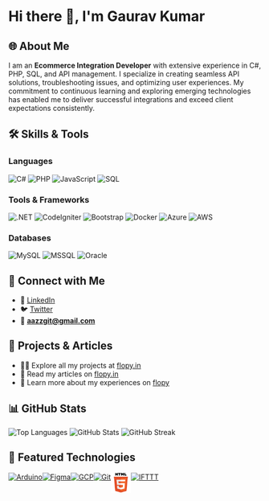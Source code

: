 # Hi there 👋, I'm Gaurav Kumar

## 🌐 About Me
I am an **Ecommerce Integration Developer** with extensive experience in C#, PHP, SQL, and API management. I specialize in creating seamless API solutions, troubleshooting issues, and optimizing user experiences. My commitment to continuous learning and exploring emerging technologies has enabled me to deliver successful integrations and exceed client expectations consistently.

## 🛠️ Skills & Tools

### Languages
![C#](https://img.shields.io/badge/C%23-239120?style=for-the-badge&logo=c-sharp&logoColor=white)
![PHP](https://img.shields.io/badge/PHP-777BB4?style=for-the-badge&logo=php&logoColor=white)
![JavaScript](https://img.shields.io/badge/JavaScript-F7DF1E?style=for-the-badge&logo=javascript&logoColor=black)
![SQL](https://img.shields.io/badge/SQL-003B57?style=for-the-badge&logo=sql&logoColor=white)

### Tools & Frameworks
![.NET](https://img.shields.io/badge/.NET-512BD4?style=for-the-badge&logo=dotnet&logoColor=white)
![CodeIgniter](https://img.shields.io/badge/CodeIgniter-EF4223?style=for-the-badge&logo=codeigniter&logoColor=white)
![Bootstrap](https://img.shields.io/badge/Bootstrap-7952B3?style=for-the-badge&logo=bootstrap&logoColor=white)
![Docker](https://img.shields.io/badge/Docker-2496ED?style=for-the-badge&logo=docker&logoColor=white)
![Azure](https://img.shields.io/badge/Azure-0078D4?style=for-the-badge&logo=microsoft-azure&logoColor=white)
![AWS](https://img.shields.io/badge/AWS-232F3E?style=for-the-badge&logo=amazon-aws&logoColor=white)

### Databases
![MySQL](https://img.shields.io/badge/MySQL-4479A1?style=for-the-badge&logo=mysql&logoColor=white)
![MSSQL](https://img.shields.io/badge/MSSQL-CC2927?style=for-the-badge&logo=microsoft-sql-server&logoColor=white)
![Oracle](https://img.shields.io/badge/Oracle-F80000?style=for-the-badge&logo=oracle&logoColor=white)

## 🔗 Connect with Me
- 💼 [LinkedIn](https://www.linkedin.com/in/flopy/)
- 🐦 [Twitter](https://twitter.com/rjflopy)
- 📧 **aazzgit@gmail.com**

## 🌟 Projects & Articles
- 👨‍💻 Explore all my projects at [flopy.in](https://www.linkedin.com/in/flopy/)
- 📝 Read my articles on [flopy.in]([https://flopy.in](https://www.linkedin.com/in/flopy/))
- 📄 Learn more about my experiences on [flopy](https://flopy.in)

## 📊 GitHub Stats

![Top Languages](https://github-readme-stats.vercel.app/api/top-langs?username=aazzroy&show_icons=true&locale=en&layout=compact&theme=radical)
![GitHub Stats](https://github-readme-stats.vercel.app/api?username=aazzroy&show_icons=true&locale=en&theme=radical)
![GitHub Streak](https://github-readme-streak-stats.herokuapp.com/?user=aazzroy&theme=radical)

## 🚀 Featured Technologies
<div style="display: flex; flex-wrap: wrap;">
  <a href="https://www.arduino.cc/" target="_blank" rel="noreferrer">
    <img src="https://cdn.worldvectorlogo.com/logos/arduino-1.svg" alt="Arduino" width="40" height="40"/>
  </a>
  <a href="https://www.figma.com/" target="_blank" rel="noreferrer">
    <img src="https://www.vectorlogo.zone/logos/figma/figma-icon.svg" alt="Figma" width="40" height="40"/>
  </a>
  <a href="https://cloud.google.com" target="_blank" rel="noreferrer">
    <img src="https://www.vectorlogo.zone/logos/google_cloud/google_cloud-icon.svg" alt="GCP" width="40" height="40"/>
  </a>
  <a href="https://git-scm.com/" target="_blank" rel="noreferrer">
    <img src="https://www.vectorlogo.zone/logos/git-scm/git-scm-icon.svg" alt="Git" width="40" height="40"/>
  </a>
  <a href="https://www.w3.org/html/" target="_blank" rel="noreferrer">
    <img src="https://raw.githubusercontent.com/devicons/devicon/master/icons/html5/html5-original-wordmark.svg" alt="HTML5" width="40" height="40"/>
  </a>
  <a href="https://ifttt.com/" target="_blank" rel="noreferrer">
    <img src="https://www.vectorlogo.zone/logos/ifttt/ifttt-ar21.svg" alt="IFTTT" width="40" height="40"/>
  </a>
</div>

<!-- Add more content or sections as needed -->

